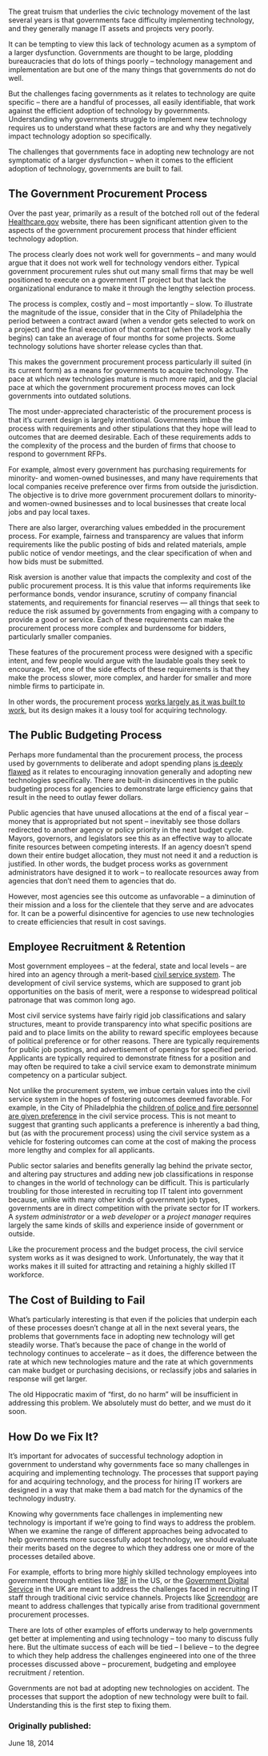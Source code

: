 The great truism that underlies the civic technology movement of the last several years is that governments face difficulty implementing technology, and they generally manage IT assets and projects very poorly.

It can be tempting to view this lack of technology acumen as a symptom of a larger dysfunction. Governments are thought to be large, plodding bureaucracies that do lots of things poorly – technology management and implementation are but one of the many things that governments do not do well.

But the challenges facing governments as it relates to technology are quite specific – there are a handful of processes, all easily identifiable, that work against the efficient adoption of technology by governments. Understanding why governments struggle to implement new technology requires us to understand what these factors are and why they negatively impact technology adoption so specifically.

The challenges that governments face in adopting new technology are not symptomatic of a larger dysfunction – when it comes to the efficient adoption of technology, governments are built to fail.

## The Government Procurement Process

Over the past year, primarily as a result of the botched roll out of the federal [Healthcare.gov](https://www.healthcare.gov/) website, there has been significant attention given to the aspects of the government procurement process that hinder efficient technology adoption.

The process clearly does not work well for governments – and many would argue that it does not work well for technology vendors either. Typical government procurement rules shut out many small firms that may be well positioned to execute on a government IT project but that lack the organizational endurance to make it through the lengthy selection process.

The process is complex, costly and – most importantly – slow. To illustrate the magnitude of the issue, consider that in the City of Philadelphia the period between a contract award (when a vendor gets selected to work on a project) and the final execution of that contract (when the work actually begins) can take an average of four months for some projects. Some technology solutions have shorter release cycles than that.

This makes the government procurement process particularly ill suited (in its current form) as a means for governments to acquire technology. The pace at which new technologies mature is much more rapid, and the glacial pace at which the government procurement process moves can lock governments into outdated solutions.

The most under-appreciated characteristic of the procurement process is that it’s current design is largely intentional. Governments imbue the process with requirements and other stipulations that they hope will lead to outcomes that are deemed desirable. Each of these requirements adds to the complexity of the process and the burden of firms that choose to respond to government RFPs.

For example, almost every government has purchasing requirements for minority- and women-owned businesses, and many have requirements that local companies receive preference over firms from outside the jurisdiction. The objective is to drive more government procurement dollars to minority- and women-owned businesses and to local businesses that create local jobs and pay local taxes.

There are also larger, overarching values embedded in the procurement process. For example, fairness and transparency are values that inform requirements like the public posting of bids and related materials, ample public notice of vendor meetings, and the clear specification of when and how bids must be submitted.

Risk aversion is another value that impacts the complexity and cost of the public procurement process. It is this value that informs requirements like performance bonds, vendor insurance, scrutiny of company financial statements, and requirements for financial reserves — all things that seek to reduce the risk assumed by governments from engaging with a company to provide a good or service. Each of these requirements can make the procurement process more complex and burdensome for bidders, particularly smaller companies.

These features of the procurement process were designed with a specific intent, and few people would argue with the laudable goals they seek to encourage. Yet, one of the side effects of these requirements is that they make the process slower, more complex, and harder for smaller and more nimble firms to participate in.

In other words, the procurement process [works largely as it was built to work](three-hard-truths-for-government-procurement-reform.md), but its design makes it a lousy tool for acquiring technology.

## The Public Budgeting Process

Perhaps more fundamental than the procurement process, the process used by governments to deliberate and adopt spending plans [is deeply flawed](bizzaro-budgeting-and-public-sector-innovation.md) as it relates to encouraging innovation generally and adopting new technologies specifically. There are built-in disincentives in the public budgeting process for agencies to demonstrate large efficiency gains that result in the need to outlay fewer dollars.

Public agencies that have unused allocations at the end of a fiscal year – money that is appropriated but not spent – inevitably see those dollars redirected to another agency or policy priority in the next budget cycle. Mayors, governors, and legislators see this as an effective way to allocate finite resources between competing interests. If an agency doesn’t spend down their entire budget allocation, they must not need it and a reduction is justified. In other words, the budget process works as government administrators have designed it to work – to reallocate resources away from agencies that don’t need them to agencies that do.

However, most agencies see this outcome as unfavorable – a diminution of their mission and a loss for the clientele that they serve and are advocates for. It can be a powerful disincentive for agencies to use new technologies to create efficiencies that result in cost savings.

## Employee Recruitment & Retention

Most government employees – at the federal, state and local levels – are hired into an agency through a merit-based [civil service system](http://www.phila.gov/personnel/About.html). The development of civil service systems, which are supposed to grant job opportunities on the basis of merit, were a response to widespread political patronage that was common long ago.

Most civil service systems have fairly rigid job classifications and salary structures, meant to provide transparency into what specific positions are paid and to place limits on the ability to reward specific employees because of political preference or for other reasons. There are typically requirements for public job postings, and advertisement of openings for specified period. Applicants are typically required to demonstrate fitness for a position and may often be required to take a civil service exam to demonstrate minimum competency on a particular subject.

Not unlike the procurement system, we imbue certain values into the civil service system in the hopes of fostering outcomes deemed favorable. For example, in the City of Philadelphia the [children of police and fire personnel are given preference](http://phillycode.org/20-1101/) in the civil service process. This is not meant to suggest that granting such applicants a preference is inherently a bad thing, but (as with the procurement process) using the civil service system as a vehicle for fostering outcomes can come at the cost of making the process more lengthy and complex for all applicants.

Public sector salaries and benefits generally lag behind the private sector, and altering pay structures and adding new job classifications in response to changes in the world of technology can be difficult. This is particularly troubling for those interested in recruiting top IT talent into government because, unlike with many other kinds of government job types, governments are in direct competition with the private sector for IT workers. A *system administrator* or a *web developer* or a *project manager* requires largely the same kinds of skills and experience inside of government or outside.

Like the procurement process and the budget process, the civil service system works as it was designed to work. Unfortunately, the way that it works makes it ill suited for attracting and retaining a highly skilled IT workforce.

## The Cost of Building to Fail

What’s particularly interesting is that even if the policies that underpin each of these processes doesn’t change at all in the next several years, the problems that governments face in adopting new technology will get steadily worse. That’s because the pace of change in the world of technology continues to accelerate – as it does, the difference between the rate at which new technologies mature and the rate at which governments can make budget or purchasing decisions, or reclassify jobs and salaries in response will get larger.

The old Hippocratic maxim of “first, do no harm” will be insufficient in addressing this problem. We absolutely must do better, and we must do it soon.

## How Do we Fix It?

It’s important for advocates of successful technology adoption in government to understand why governments face so many challenges in acquiring and implementing technology. The processes that support paying for and acquiring technology, and the process for hiring IT workers are designed in a way that make them a bad match for the dynamics of the technology industry.

Knowing why governments face challenges in implementing new technology is important if we’re going to find ways to address the problem. When we examine the range of different approaches being advocated to help governments more successfully adopt technology, we should evaluate their merits based on the degree to which they address one or more of the processes detailed above.

For example, efforts to bring more highly skilled technology employees into government through entities like [18F](https://18f.gsa.gov/) in the US, or the [Government Digital Service](https://gds.blog.gov.uk/) in the UK are meant to address the challenges faced in recruiting IT staff through traditional civic service channels. Projects like [Screendoor](http://www.dobt.co/screendoor/) are meant to address challenges that typically arise from traditional government procurement processes.

There are lots of other examples of efforts underway to help governments get better at implementing and using technology – too many to discuss fully here. But the ultimate success of each will be tied – I believe – to the degree to which they help address the challenges engineered into one of the three processes discussed above – procurement, budgeting and employee recruitment / retention.

Governments are not bad at adopting new technologies on accident. The processes that support the adoption of new technology were built to fail. Understanding this is the first step to fixing them.

### Originally published: 
June 18, 2014